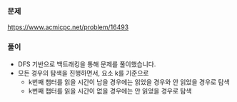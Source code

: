 ### 문제
https://www.acmicpc.net/problem/16493

### 풀이

- DFS 기반으로 백트래킹을 통해 문제를 풀이했습니다.
- 모든 경우의 탐색을 진행하면서, 요소 k를 기준으로
	- k번째 챕터를 읽을 시간이 남을 경우에는 읽었을 경우와 안 읽었을 경우로 탐색
	- k번째 챕터를 읽을 시간이 없을 경우에는 안 읽었을 경우로 탐색